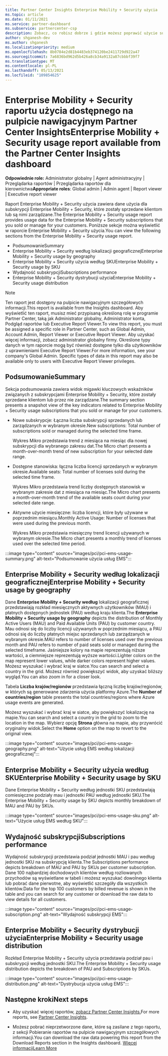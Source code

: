 ```yaml
---
title: Partner Center Insights Enterprise Mobility + Security użycia
ms.topic: article
ms.date: 01/11/2021
ms.service: partner-dashboard
ms.subservice: partnercenter-csp
description: Zobacz, co robisz dobrze i gdzie możesz poprawić użycie subskrypcji Enterprise Mobility + Security sprzedaży lub zarządzania dla klientów.
author: shganesh-dev
ms.author: shganesh
ms.localizationpriority: medium
ms.openlocfilehash: 8b0784e2d81b4483eb374120be2411729d922a47
ms.sourcegitcommit: 7a6836bd962d5b426a8cb34a9132a87cbbbf39f7
ms.translationtype: MT
ms.contentlocale: pl-PL
ms.lasthandoff: 05/13/2021
ms.locfileid: "109854625"
---
```

# <a name="enterprise-mobility--security-usage-report-available-from-the-partner-center-insights-dashboard"></a><span data-ttu-id="ffaab-103">Enterprise Mobility + Security raportu użycia dostępnego na pulpicie nawigacyjnym Partner Center Insights</span><span class="sxs-lookup"><span data-stu-id="ffaab-103">Enterprise Mobility + Security usage report available from the Partner Center Insights dashboard</span></span>

<span data-ttu-id="ffaab-104">**Odpowiednie role:** Administrator globalny | Agent administracyjny | Przeglądarka raportów | Przeglądarka raportów dla kierownictwa</span><span class="sxs-lookup"><span data-stu-id="ffaab-104">**Appropriate roles**: Global admin | Admin agent | Report viewer | Executive report viewer</span></span>

<span data-ttu-id="ffaab-105">Raport Enterprise Mobility + Security użycia zawiera dane użycia dla subskrypcji Enterprise Mobility + Security, które zostały sprzedane klientom lub są nimi zarządzane.</span><span class="sxs-lookup"><span data-stu-id="ffaab-105">The Enterprise Mobility + Security usage report provides usage data for the Enterprise Mobility + Security subscriptions that you sold or manage for your customers.</span></span> <span data-ttu-id="ffaab-106">Poniższe sekcje można wyświetlić w raporcie Enterprise Mobility + Security użycia.</span><span class="sxs-lookup"><span data-stu-id="ffaab-106">You can view the following sections from the Enterprise Mobility + Security usage report.</span></span>

- <span data-ttu-id="ffaab-107">Podsumowanie</span><span class="sxs-lookup"><span data-stu-id="ffaab-107">Summary</span></span>
- <span data-ttu-id="ffaab-108">Enterprise Mobility + Security według lokalizacji geograficznej</span><span class="sxs-lookup"><span data-stu-id="ffaab-108">Enterprise Mobility + Security usage by geography</span></span>
- <span data-ttu-id="ffaab-109">Enterprise Mobility + Security użycia według SKU</span><span class="sxs-lookup"><span data-stu-id="ffaab-109">Enterprise Mobility + Security usage by SKU</span></span>
- <span data-ttu-id="ffaab-110">Wydajność subskrypcji</span><span class="sxs-lookup"><span data-stu-id="ffaab-110">Subscriptions performance</span></span>
- <span data-ttu-id="ffaab-111">Enterprise Mobility + Security dystrybucji użycia</span><span class="sxs-lookup"><span data-stu-id="ffaab-111">Enterprise Mobility + Security usage distribution</span></span>

 > [!NOTE]
 > <span data-ttu-id="ffaab-112">Ten raport jest dostępny na pulpicie nawigacyjnym szczegółowych informacji.</span><span class="sxs-lookup"><span data-stu-id="ffaab-112">This report is available from the Insights dashboard.</span></span> <span data-ttu-id="ffaab-113">Aby wyświetlić ten raport, musisz mieć przypisaną określoną rolę w programie Partner Center, taką jak Administrator globalny, Administrator konta, Podgląd raportów lub Executive Report Viewer.</span><span class="sxs-lookup"><span data-stu-id="ffaab-113">To view this report, you must be assigned a specific role in Partner Center, such as Global Admin, Account Admin, Report Viewer or Executive Report Viewer.</span></span> <span data-ttu-id="ffaab-114">Aby uzyskać więcej informacji, zobacz administrator globalny firmy. Określone typy danych w tym raporcie mogą być również dostępne tylko dla użytkowników z uprawnieniami Executive Report Viewer.</span><span class="sxs-lookup"><span data-stu-id="ffaab-114">For more information, see your company's Global Admin. Specific types of data in this report may also be available only to users with Executive Report Viewer privileges.</span></span>

## <a name="summary"></a><span data-ttu-id="ffaab-115">Podsumowanie</span><span class="sxs-lookup"><span data-stu-id="ffaab-115">Summary</span></span>

<span data-ttu-id="ffaab-116">Sekcja podsumowania zawiera widok migawki kluczowych wskaźników związanych z subskrypcjami Enterprise Mobility + Security, które zostały sprzedane klientom lub przez nie zarządzane.</span><span class="sxs-lookup"><span data-stu-id="ffaab-116">The summary section presents a snapshot view of the key indicators related to Enterprise Mobility + Security usage subscriptions that you sold or manage for your customers.</span></span> 

- <span data-ttu-id="ffaab-117">Nowe subskrypcje: Łączna liczba subskrypcji sprzedanych lub zarządzanych w wybranym okresie.</span><span class="sxs-lookup"><span data-stu-id="ffaab-117">New subscriptions: Total number of subscriptions sold or managed during the selected time frame.</span></span>

   <span data-ttu-id="ffaab-118">Wykres Mikro przedstawia trend z miesiąca na miesiąc dla nowej subskrypcji dla wybranego zakresu dat.</span><span class="sxs-lookup"><span data-stu-id="ffaab-118">The Micro chart presents a month-over-month trend of new subscription for your selected date range.</span></span>

- <span data-ttu-id="ffaab-119">Dostępne stanowiska: łączna liczba licencji sprzedanych w wybranym okresie.</span><span class="sxs-lookup"><span data-stu-id="ffaab-119">Available seats: Total number of licenses sold during the selected time frame.</span></span>

   <span data-ttu-id="ffaab-120">Wykres Mikro przedstawia trend liczby dostępnych stanowisk w wybranym zakresie dat z miesiąca na miesiąc.</span><span class="sxs-lookup"><span data-stu-id="ffaab-120">The Micro chart presents a month-over-month trend of the available seats count during your selected date range.</span></span>

- <span data-ttu-id="ffaab-121">Aktywne użycie miesięczne: liczba licencji, które były używane w poprzednim miesiącu.</span><span class="sxs-lookup"><span data-stu-id="ffaab-121">Monthly Active Usage: Number of licenses that were used during the previous month.</span></span>

   <span data-ttu-id="ffaab-122">Wykres Mikro przedstawia miesięczny trend licencji używanych w wybranym okresie.</span><span class="sxs-lookup"><span data-stu-id="ffaab-122">The Micro chart presents a monthly trend of licenses used over the selected time period.</span></span>

:::image type="content" source="images/pci/pci-ems-usage-summary.png" alt-text="Podsumowanie użycia usług EMS":::

## <a name="enterprise-mobility--security-usage-by-geography"></a><span data-ttu-id="ffaab-124">Enterprise Mobility + Security według lokalizacji geograficznej</span><span class="sxs-lookup"><span data-stu-id="ffaab-124">Enterprise Mobility + Security usage by geography</span></span>

<span data-ttu-id="ffaab-125">Dane **Enterprise Mobility + Security według** lokalizacji geograficznej przedstawiają rozkład miesięcznych aktywnych użytkowników (MAU) i płatnych dostępnych jednostek (PAU) według kraju klienta.</span><span class="sxs-lookup"><span data-stu-id="ffaab-125">The **Enterprise Mobility + Security usage by geography** depicts the distribution of Monthly Active Users (MAU) and Paid Available Units (PAU) by customer country.</span></span> <span data-ttu-id="ffaab-126">Mau odnosi się do liczby licencji używanych w poprzednim miesiącu, a PAU odnosi się do liczby płatnych miejsc sprzedanych lub zarządzanych w wybranym okresie.</span><span class="sxs-lookup"><span data-stu-id="ffaab-126">MAU refers to number of licenses used over the previous month and PAU refers to number of paid seats sold or managed during the selected timeframe.</span></span> <span data-ttu-id="ffaab-127">Jaśniejsze kolory na mapie reprezentują niższe wartości, a ciemniejsze reprezentują wyższe wartości.</span><span class="sxs-lookup"><span data-stu-id="ffaab-127">Lighter colors on the map represent lower values, while darker colors represent higher values.</span></span> <span data-ttu-id="ffaab-128">Możesz wyszukać i wybrać kraj w siatce.</span><span class="sxs-lookup"><span data-stu-id="ffaab-128">You can search and select a country in the grid.</span></span> <span data-ttu-id="ffaab-129">Możesz również powiększyć widok, aby uzyskać bliższy wygląd.</span><span class="sxs-lookup"><span data-stu-id="ffaab-129">You can also zoom in for a closer look.</span></span>

<span data-ttu-id="ffaab-130">Tabela **Liczba krajów/regionów** przedstawia łączną liczbę krajów/regionów, w których są generowane zdarzenia użycia platformy Azure.</span><span class="sxs-lookup"><span data-stu-id="ffaab-130">The **Number of countries/region** table presents the total countries/regions where Azure usage events are generated.</span></span>

<span data-ttu-id="ffaab-131">Możesz wyszukać i wybrać kraj w siatce, aby powiększyć lokalizację na mapie.</span><span class="sxs-lookup"><span data-stu-id="ffaab-131">You can search and select a country in the grid to zoom to the location in the map.</span></span> <span data-ttu-id="ffaab-132">Wybierz opcję **Strona** główna na mapie, aby przywrócić oryginalny widok.</span><span class="sxs-lookup"><span data-stu-id="ffaab-132">Select the **Home** option on the map to revert to the original view.</span></span>

:::image type="content" source="images/pci/pci-ems-usage-geography.png" alt-text="Użycie usług EMS według lokalizacji geograficznej":::

## <a name="enterprise-mobility--security-usage-by-sku"></a><span data-ttu-id="ffaab-134">Enterprise Mobility + Security użycia według SKU</span><span class="sxs-lookup"><span data-stu-id="ffaab-134">Enterprise Mobility + Security usage by SKU</span></span>

<span data-ttu-id="ffaab-135">Dane Enterprise Mobility + Security według jednostki SKU przedstawiają comiesięczne podziały mau i jednostki PAU według jednostki SKU.</span><span class="sxs-lookup"><span data-stu-id="ffaab-135">The Enterprise Mobility + Security usage by SKU depicts monthly breakdown of MAU and PAU by SKUs.</span></span>

:::image type="content" source="images/pci/pci-ems-usage-sku.png" alt-text="Użycie usług EMS według SKU":::

## <a name="subscriptions-performance"></a><span data-ttu-id="ffaab-137">Wydajność subskrypcji</span><span class="sxs-lookup"><span data-stu-id="ffaab-137">Subscriptions performance</span></span>

<span data-ttu-id="ffaab-138">Wydajność subskrypcji przedstawia podział jednostki MAU i pau według jednostki SKU na subskrypcję klienta.</span><span class="sxs-lookup"><span data-stu-id="ffaab-138">The Subscriptions performance depicts breakdown of MAU and PAU by SKUs per customer subscription.</span></span> <span data-ttu-id="ffaab-139">Dane 100 najbardziej dochodowych klientów według rozliowanych przychodów są wyświetlane w tabeli i możesz wyszukać dowolnego klienta lub pobrać dane pierwotne, aby wyświetlić szczegóły dla wszystkich klientów.</span><span class="sxs-lookup"><span data-stu-id="ffaab-139">Data for the top 100 customers by billed revenue is shown in the table and you can search for any customer or download the raw data to view details for all customers.</span></span>

:::image type="content" source="images/pci/pci-ems-usage-subscription.png" alt-text="Wydajność subskrypcji EMS":::

## <a name="enterprise-mobility--security-usage-distribution"></a><span data-ttu-id="ffaab-141">Enterprise Mobility + Security dystrybucji użycia</span><span class="sxs-lookup"><span data-stu-id="ffaab-141">Enterprise Mobility + Security usage distribution</span></span>

<span data-ttu-id="ffaab-142">Rozkład Enterprise Mobility + Security użycia przedstawia podział pau i subskrypcji według jednostki SKU.</span><span class="sxs-lookup"><span data-stu-id="ffaab-142">The Enterprise Mobility + Security usage distribution depicts the breakdown of PAU and Subscriptions by SKUs.</span></span>

:::image type="content" source="images/pci/pci-ems-usage-distribution.png" alt-text="Dystrybucja użycia usług EMS":::

## <a name="next-steps"></a><span data-ttu-id="ffaab-144">Następne kroki</span><span class="sxs-lookup"><span data-stu-id="ffaab-144">Next steps</span></span>

- <span data-ttu-id="ffaab-145">Aby uzyskać więcej raportów, [zobacz Partner Center Insights.](partner-center-insights.md)</span><span class="sxs-lookup"><span data-stu-id="ffaab-145">For more reports, see [Partner Center Insights](partner-center-insights.md).</span></span>

- <span data-ttu-id="ffaab-146">Możesz pobrać nieprzetworzone dane, które są zasilane z tego raportu, z sekcji Pobieranie raportów na pulpicie nawigacyjnym szczegółowych informacji.</span><span class="sxs-lookup"><span data-stu-id="ffaab-146">You can download the raw data powering this report from the Download Reports section in the Insights dashboard.</span></span> [<span data-ttu-id="ffaab-147">Więcej informacji</span><span class="sxs-lookup"><span data-stu-id="ffaab-147">Learn More</span></span>](pci-download-reports.md) 
